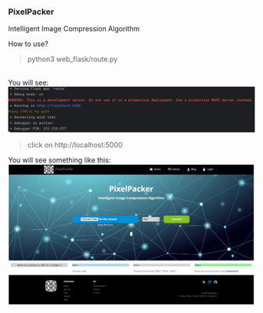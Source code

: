 ### PixelPacker
<p> Intelligent Image Compression Algorithm</p>
How to use?

>python3 web_flask/route.py

<br>
You will see: 
<img src="img.png">

>click on http://localhost:5000

You will see something like this:
<img src="Capture53.JPG">